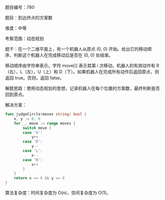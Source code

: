 题目编号：780

题目：到达终点的方案数

难度：中等

考察范围：动态规划

题干：在一个二维平面上，有一个机器人从原点 (0, 0) 开始。给出它的移动顺序，判断这个机器人在完成移动后是否在 (0, 0) 处结束。

移动顺序由字符串表示。字符 move[i] 表示其第 i 次移动。机器人的有效动作有 R（右），L（左），U（上）和 D（下）。如果机器人在完成所有动作后返回原点，则返回 true。否则，返回 false。

解题思路：使用动态规划的思想，记录机器人在每个位置的方案数，最终判断是否回到原点。

解决方案：

```go
func judgeCircle(moves string) bool {
    x, y := 0, 0
    for _, move := range moves {
        switch move {
        case 'U':
            y++
        case 'D':
            y--
        case 'L':
            x--
        case 'R':
            x++
        }
    }
    return x == 0 && y == 0
}
```

算法复杂度：时间复杂度为 O(n)，空间复杂度为 O(1)。